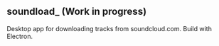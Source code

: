 ## soundload_ (Work in progress)

Desktop app for downloading tracks from soundcloud.com. 
Build with Electron.
